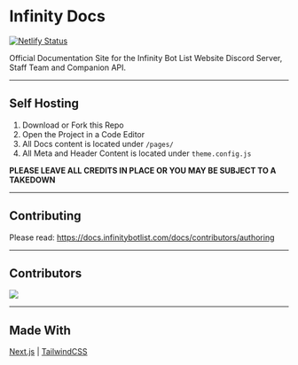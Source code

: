 # Infinity Docs

[![Netlify Status](https://api.netlify.com/api/v1/badges/3b88fda1-2496-4bbb-8a90-c087b056abd2/deploy-status)](https://app.netlify.com/sites/goofy-shirley-71f877/deploys)

Official Documentation Site for the Infinity Bot List Website
Discord Server, Staff Team and Companion API.

---

## Self Hosting
1. Download or Fork this Repo
2. Open the Project in a Code Editor
3. All Docs content is located under `/pages/`
4. All Meta and Header Content is located under `theme.config.js`

**PLEASE LEAVE ALL CREDITS IN PLACE OR YOU MAY BE SUBJECT TO A TAKEDOWN**

---

## Contributing
Please read: https://docs.infinitybotlist.com/docs/contributors/authoring

---

## Contributors
<a href="https://github.com/InfinityBotList/Documentation/graphs/contributors">
  <img src="https://contrib.rocks/image?repo=InfinityBotList/Documentation" />
</a>

---

## Made With
[Next.js](https://nextjs.org/) | [TailwindCSS](https://tailwindcss.com/)
